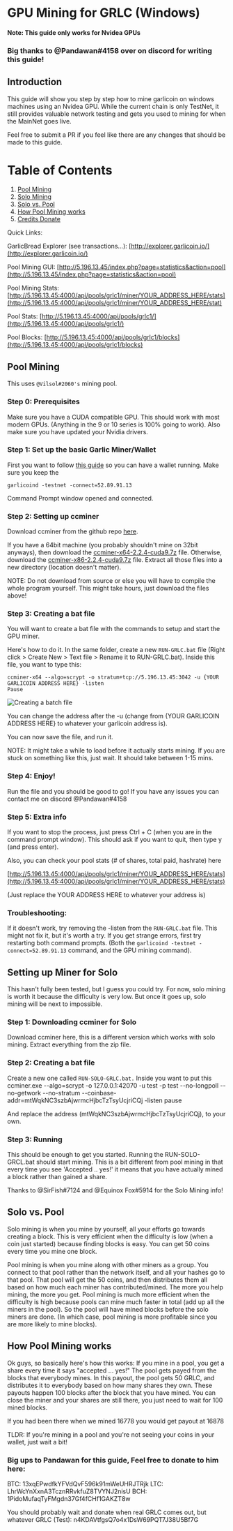 # GPU Mining for GRLC (Windows)

#### Note: This guide only works for Nvidea GPUs

### Big thanks to @Pandawan#4158 over on discord for writing this guide!


## Introduction

This guide will show you step by step how to mine garlicoin on windows machines using an Nvidea GPU. While the current chain is only TestNet, it still provides valuable network testing and gets you used to mining for when the MainNet goes live.

Feel free to submit a PR if you feel like there are any changes that should be made to this guide.

# Table of Contents
1. [Pool Mining](#Pool-Mining)
2. [Solo Mining](#Solo-Mining)
3. [Solo vs. Pool](#Solo-vs.-Pool)
4. [How Pool Mining works](#How-Pool-Mining-Works)
5. [Credits Donate](#Credits-Donate)

Quick Links:

GarlicBread Explorer (see transactions...): [http://explorer.garlicoin.io/](http://explorer.garlicoin.io/)

Pool Mining GUI: [http://5.196.13.45/index.php?page=statistics&action=pool](http://5.196.13.45/index.php?page=statistics&action=pool)

Pool Mining Stats: [http://5.196.13.45:4000/api/pools/grlc1/miner/YOUR_ADDRESS_HERE/stats](http://5.196.13.45:4000/api/pools/grlc1/miner/YOUR_ADDRESS_HERE/stat)

Pool Stats: [http://5.196.13.45:4000/api/pools/grlc1/](http://5.196.13.45:4000/api/pools/grlc1/)

Pool Blocks: [http://5.196.13.45:4000/api/pools/grlc1/blocks](http://5.196.13.45:4000/api/pools/grlc1/blocks)



## Pool Mining

This uses `@Vilsol#2060's` mining pool.

### Step 0: Prerequisites
Make sure you have a CUDA compatible GPU. This should work with most modern GPUs. (Anything in the 9 or 10 series is 100% going to work). Also make sure you have updated your Nvidia drivers.

### Step 1: Set up the basic Garlic Miner/Wallet
First you want to follow [this guide](https://github.com/brennanmcdonald/github-bible/) so you can have a wallet running. Make sure you keep the 
```
garlicoind -testnet -connect=52.89.91.13 
```
Command Prompt window opened and connected.

### Step 2: Setting up ccminer
Download ccminer from the github repo [here](https://github.com/tpruvot/ccminer/releases). 

If you have a 64bit machine (you probably shouldn't mine on 32bit anyways), then download the [ccminer-x64-2.2.4-cuda9.7z](https://github.com/tpruvot/ccminer/releases/download/2.2.4-tpruvot/ccminer-x64-2.2.4-cuda9.7z) file. Otherwise, download the [ccminer-x86-2.2.4-cuda9.7z](https://github.com/tpruvot/ccminer/releases/download/2.2.4-tpruvot/ccminer-x86-2.2.4-cuda9.7z) file. Extract all those files into a new directory (location doesn't matter). 

NOTE: Do not download from source or else you will have to compile the whole program yourself. This might take hours, just download the files above!

### Step 3: Creating a bat file
You will want to create a bat file with the commands to setup and start the GPU miner. 

Here's how to do it. In the same folder, create a new ``RUN-GRLC.bat`` file (Right click > Create New > Text file > Rename it to RUN-GRLC.bat). Inside this file, you want to type this:
```
ccminer-x64 --algo=scrypt -o stratum+tcp://5.196.13.45:3042 -u {YOUR GARLICOIN ADDRESS HERE} -listen
Pause
```

![Creating a batch file](https://i.imgur.com/DbsVXu7.png)


You can change the address after the -u (change from {YOUR GARLICOIN ADDRESS HERE} to whatever your garlicoin address is). 

You can now save the file, and run it.

NOTE: It might take a while to load before it actually starts mining. If you are stuck on something like this, just wait. It should take between 1-15 mins.

### Step 4: Enjoy! 
Run the file and you should be good to go! If you have any issues you can contact me on discord @Pandawan#4158

### Step 5: Extra info

If you want to stop the process, just press Ctrl + C (when you are in the command prompt window). This should ask if you want to quit, then type y (and press enter).


Also, you can check your pool stats (# of shares, total paid, hashrate) here

[http://5.196.13.45:4000/api/pools/grlc1/miner/YOUR_ADDRESS_HERE/stats](http://5.196.13.45:4000/api/pools/grlc1/miner/YOUR_ADDRESS_HERE/stats)

(Just replace the YOUR ADDRESS HERE to whatever your address is)

### Troubleshooting:
If it doesn't work, try removing the -listen from the ``RUN-GRLC.bat`` file. This might not fix it, but it's worth a try. If you get strange errors, first try restarting both command prompts. (Both the ``garlicoind -testnet -connect=52.89.91.13`` command, and the GPU mining command).


## Setting up Miner for Solo
This hasn't fully been tested, but I guess you could try. 
For now, solo mining is worth it because the difficulty is very low. But once it goes up, solo mining will be next to impossible. 

### Step 1: Downloading ccminer for Solo
Download ccminer here, this is a different version which works with solo mining. Extract everything from the zip file.



### Step 2: Creating a bat file
Create a new one called ``RUN-SOLO-GRLC.bat.`` Inside you want to put this 
ccminer.exe --algo=scrypt -o 127.0.0.1:42070 -u test -p test --no-longpoll --no-getwork --no-stratum --coinbase-addr=mtWqkNC3szbAjwrmcHjbcTzTsyUcjriCQj -listen
pause

And replace the address (mtWqkNC3szbAjwrmcHjbcTzTsyUcjriCQj), to your own. 

### Step 3: Running
This should be enough to get you started. Running the RUN-SOLO-GRCL.bat should start mining. This is a bit different from pool mining in that every time you see 'Accepted .. yes!' it means that you have actually mined a block rather than gained a share.


Thanks to @SirFish#7124 and @Equinox Fox#5914 for the Solo Mining info!

## Solo vs. Pool
Solo mining is when you mine by yourself, all your efforts go towards creating a block. This is very efficient when the difficulty is low (when a coin just started) because finding blocks is easy. You can get 50 coins every time you mine one block. 

Pool mining is when you mine along with other miners as a group. You connect to that pool rather than the network itself, and all your hashes go to that pool. That pool will get the 50 coins, and then distributes them all based on how much each miner has contributed/mined. The more you help mining, the more you get. Pool mining is much more efficient when the difficulty is high because pools can mine much faster in total (add up all the miners in the pool). So the pool will have mined blocks before the solo miners are done. (In which case, pool mining is more profitable since you are more likely to mine blocks).

## How Pool Mining works
Ok guys, so basically here's how this works:
If you mine in a pool, you get a share every time it says "accepted ... yes!"
The pool gets payed from the blocks that everybody mines. In this payout, the pool gets 50 GRLC, and distributes it to everybody based on how many shares they own.
These payouts happen 100 blocks after the block that you have mined. 
You can close the miner and your shares are still there, you just need to wait for 100 mined blocks.

If you had been there when we mined 16778 you would get payout at 16878

TLDR: If you're mining in a pool and you're not seeing your coins in your wallet, just wait a bit!

### Big ups to Pandawan for this guide, Feel free to donate to him here:

BTC: 13xqEPwdfkYFVdQvF596k91mWeUHRJTRjk
LTC: LhrWcYnXxnA3TcznRRvkfuZ8TVYNJ2nisU
BCH: 1PidoMufaqTyFMgdn37Gf4fCHf1GAKZT8w

You should probably wait and donate when real GRLC comes out, but whatever
GRLC (Test): n4KDAVtfgsQ7o4x1DsW69PQT7J38U5Bf7G 


